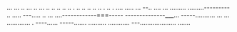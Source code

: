 ... ... .. ... .. ... .. .. .. .. .. . .. .. .. .. .. . .. . .... 
..... ...
--.. ....
... 
.........
.........---------
.. .....
---..... ..
... ....------------===-----
--------------___... 
-----........... 
... ... ............. . ----...... -----....... 
.......... 
............ 
---.................... 
....... 
